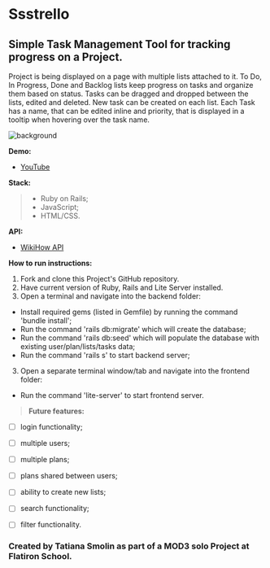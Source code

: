 # Ssstrello

## Simple Task Management Tool for tracking progress on a Project. 

Project is being displayed on a page with multiple lists attached to it.
To Do, In Progress, Done and Backlog lists keep progress on tasks and organize them based on status.
Tasks can be dragged and dropped between the lists, edited and deleted. New task can be created on each list.
Each Task has a name, that can be edited inline and priority, that is displayed in a tooltip when hovering over the task name.

![background](/Ssstrello.png)

**Demo:**
- [YouTube]()

**Stack:**
> - Ruby on Rails;
> - JavaScript;
> - HTML/CSS.

**API:**
- [WikiHow API](https://rapidapi.com/hargrimm/api/wikihow)

**How to run instructions:**
1. Fork and clone this Project's GitHub repository.  
2. Have current version of Ruby, Rails and Lite Server installed.
3. Open a terminal and navigate into the backend folder:
* Install required gems (listed in Gemfile) by running the command 'bundle install';
* Run the command 'rails db:migrate' which will create the database;
* Run the command 'rails db:seed' which will populate the database with existing user/plan/lists/tasks data;
* Run the command 'rails s' to start backend server;
3. Open a separate terminal window/tab and navigate into the frontend folder:
* Run the command 'lite-server' to start frontend server.


> **Future features:**
- [ ] login functionality;
- [ ] multiple users;
- [ ] multiple plans;
- [ ] plans shared between users;
- [ ] ability to create new lists;
- [ ] search functionality;
- [ ] filter functionality.


### Created by Tatiana Smolin as part of a MOD3 solo Project at Flatiron School.
